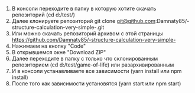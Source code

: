 1. В консоли переходите в папку в которую хотите скачать репозиторий (cd d:/test/)
2. Далее клонируете репозиторий git clone git@github.com:Damnaty85/-structure-calculation-very-simple-.git
3. Или можно скачать репозиторий архивом с этой страницы https://github.com/Damnaty85/-structure-calculation-very-simple-
4.  Нажимаем на кнопку "Code"
5. В открывшемся окне "Download ZIP"
6. Далее переходите в папку с только что склонированным репозиторием (cd d:/test/game-of-life) или разархивированным
7. И в консоли устанавливаете все зависимости (yarn install или npm install)
8. После того как зависимости установятся (yarn start или npm start)
